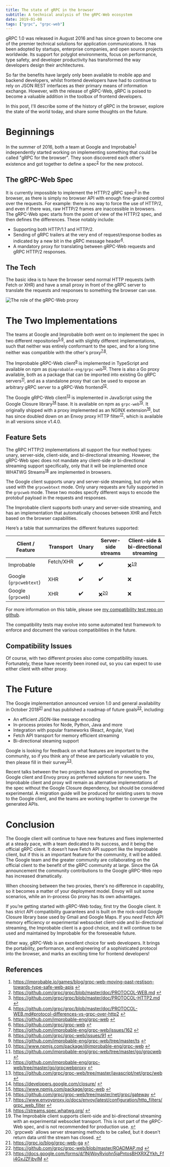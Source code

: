 ```yaml
---
title: The state of gRPC in the browser
subtitle: A technical analysis of the gRPC-Web ecosystem
date: 2019-01-08
tags: ["grpc", "grpc-web"]
---
```


gRPC 1.0 was released in August 2016 and has since grown to become one of the
premier technical solutions for application communications. It has been adopted
by startups, enterprise companies, and open source projects worldwide.
Its support for polyglot environments, focus on performance, type safety, and
developer productivity has transformed the way developers design their
architectures.

So far the benefits have largely only been available to mobile
app and backend developers, whilst frontend developers have had to continue to
rely on JSON REST interfaces as their primary means of information exchange.
However, with the release of gRPC-Web, gRPC is poised to become a valuable
addition in the toolbox of frontend developers.

In this post, I'll describe some of the history of gRPC in the browser, explore
the state of the world today, and share some thoughts on the future.

# Beginnings

In the summer of 2016, both a team at Google and
Improbable<sup id="a1">[1](#f1)</sup> independently started working on
implementing something that could be called "gRPC for the browser". They soon
discovered each other's existence and got together to define a
spec<sup id="a2">[2](#f2)</sup> for the new protocol.

## The gRPC-Web Spec

It is currently impossible to implement the HTTP/2 gRPC
spec<sup id="a3">[3](#f3)</sup> in the browser, as there is simply no browser
API with enough fine-grained control over the requests. For example: there is
no way to force the use of HTTP/2, and even if there was, raw HTTP/2 frames are
inaccessible in browsers. The gRPC-Web spec starts from the point of view of the
HTTP/2 spec, and then defines the differences. These notably include:

- Supporting both HTTP/1.1 and HTTP/2.
- Sending of gRPC trailers at the very end of request/response bodies as
  indicated by a new bit in the gRPC message header<sup id="a4">[4](#f4)</sup>.
- A mandatory proxy for translating between gRPC-Web requests and gRPC HTTP/2
  responses.

## The Tech

The basic idea is to have the browser send normal HTTP requests (with Fetch or
XHR) and have a small proxy in front of the gRPC server to translate the
requests and responses to something the browser can use.

![The role of the gRPC-Web proxy](/img/grpc-web-proxy.png)

# The Two Implementations

The teams at Google and Improbable both went on to implement the spec in two
different repositories<sup id="a5">[5](#f5),</sup><sup id="a6">[6](#f6)</sup>,
and with slightly different implementations, such that neither was entirely
conformant to the spec, and for a long time neither was compatible with the
other's proxy<sup id="a7">[7](#f7),</sup><sup id="a8">[8](#f8)</sup>.

The Improbable gRPC-Web client<sup id="a9">[9](#f9)</sup> is implemented in
TypeScript and available on npm as `@improbable-eng/grpc-web`<sup id="a10">[10](#f10)</sup>.
There is also a Go proxy available, both as a package that can be imported into
existing Go gRPC servers<sup id="a11">[11](#f11)</sup>, and as a standalone
proxy that can be used to expose an arbitrary gRPC server to a gRPC-Web
frontend<sup id="a12">[12](#f12)</sup>.

The Google gRPC-Web client<sup id="a13">[13](#f13)</sup> is implemented in
JavaScript using the Google Closure library<sup id="a14">[14](#f14)</sup> base.
It is available on npm as `grpc-web`<sup id="a15">[15](#f15)</sup>. It originally
shipped with a proxy implemented as an NGINX
extension<sup id="a16">[16](#f16)</sup>, but has since doubled down on an Envoy
proxy HTTP filter<sup id="a17">[17](#f17)</sup>, which is available in all
versions since v1.4.0.

## Feature Sets

The gRPC HTTP/2 implementations all support the four method types: unary,
server-side, client-side, and bi-directional streaming. However, the gRPC-Web
spec does not mandate any client-side or bi-directional streaming support
specifically, only that it will be implemented once WHATWG
Streams<sup id="a18">[18](#f18)</sup> are implemented in browsers.

The Google client supports unary and server-side streaming, but only when used
with the `grpcwebtext` mode. Only unary requests are fully supported in the
`grpcweb` mode. These two modes specify different ways to encode the protobuf
payload in the requests and responses.

The Improbable client supports both unary and server-side streaming, and has an
implementation that automatically chooses between XHR and Fetch based on the
browser capabilities.

Here’s a table that summarizes the different features supported:

| Client / Feature       | Transport    | Unary | Server-side streams              | Client-side & bi-directional streaming |
| ---------------------- | ------------ | ----- | -------------------------------- | -------------------------------------- |
| Improbable             | Fetc️h/XHR ️ | ✔️    | ✔️                               | ❌<sup id="a19">[19](#f19)</sup>       |
| Google (`grpcwebtext`) | XHR ️        | ✔️    | ✔️                               | ❌                                     |
| Google (`grpcweb`)     | XHR ️        | ✔️    | ❌<sup id="a20">[20](#f20)</sup> | ❌                                     |

For more information on this table, please see
[my compatibility test repo on github](https://github.com/johanbrandhorst/grpc-web-compatibility-test).

The compatibility tests may evolve into some automated test framework to enforce
and document the various compatibilities in the future.

## Compatibility Issues

Of course, with two different proxies also come compatibility issues.
Fortunately, these have recently been ironed out, so you can expect to use
either client with either proxy.

# The Future

The Google implementation announced version 1.0 and general availability in
October 2018<sup id="a21">[21](#f21)</sup> and has published a roadmap of future
goals<sup id="a22">[22](#f22)</sup>, including:

- An efficient JSON-like message encoding
- In-process proxies for Node, Python, Java and more
- Integration with popular frameworks (React, Angular, Vue)
- Fetch API transport for memory efficient streaming
- Bi-directional steaming support

Google is looking for feedback on what features are important to the community,
so if you think any of these are particularly valuable to you, then please fill
in their survey<sup id="a23">[23](#f23)</sup>.

Recent talks between the two projects have agreed on promoting the Google client
and Envoy proxy as preferred solutions for new users. The Improbable client and
proxy will remain as alternative implementations of the spec without the
Google Closure dependency, but should be considered experimental. A migration
guide will be produced for existing users to move to the Google client, and the
teams are working together to converge the generated APIs.

# Conclusion

The Google client will continue to have new features and fixes implemented at a
steady pace, with a team dedicated to its success, and it being the official
gRPC client. It doesn’t have Fetch API support like the Improbable client, but
if this is an important feature for the community, it will be added. The Google
team and the greater community are collaborating on the official client to the
benefit of the gRPC community at large. Since the GA announcement the community
contributions to the Google gRPC-Web repo has increased dramatically.

When choosing between the two proxies, there's no difference in capability, so
it becomes a matter of your deployment model. Envoy will suit some
scenarios, while an in-process Go proxy has its own advantages.

If you’re getting started with gRPC-Web today, first try the Google client. It
has strict API compatibility guarantees and is built on the rock-solid Google
Closure library base used by Gmail and Google Maps. If you _need_ Fetch API
memory efficiency or experimental websocket client-side and bi-directional
streaming, the Improbable client is a good choice, and it will continue to be
used and maintained by Improbable for the foreseeable future.

Either way, gRPC-Web is an excellent choice for web developers. It brings the
portability, performance, and engineering of a sophisticated protocol into the
browser, and marks an exciting time for frontend developers!

## References

1. <div id="f1"></div> <a href="https://improbable.io/games/blog/grpc-web-moving-past-restjson-towards-type-safe-web-apis">https://improbable.io/games/blog/grpc-web-moving-past-restjson-towards-type-safe-web-apis</a> <a href="#a1">↩</a>
2. <div id="f2"></div> <a href="https://github.com/grpc/grpc/blob/master/doc/PROTOCOL-WEB.md">https://github.com/grpc/grpc/blob/master/doc/PROTOCOL-WEB.md</a> <a href="a2">↩</a>
3. <div id="f3"></div> <a href="https://github.com/grpc/grpc/blob/master/doc/PROTOCOL-HTTP2.md">https://github.com/grpc/grpc/blob/master/doc/PROTOCOL-HTTP2.md</a> <a href="a3">↩</a>
4. <div id="f4"></div> <a href="https://github.com/grpc/grpc/blob/master/doc/PROTOCOL-WEB.md#protocol-differences-vs-grpc-over-http2">https://github.com/grpc/grpc/blob/master/doc/PROTOCOL-WEB.md#protocol-differences-vs-grpc-over-http2</a> <a href="a4">↩</a>
5. <div id="f5"></div> <a href="https://github.com/improbable-eng/grpc-web">https://github.com/improbable-eng/grpc-web</a> <a href="a5">↩</a>
6. <div id="f6"></div> <a href="https://github.com/grpc/grpc-web">https://github.com/grpc/grpc-web</a> <a href="a6">↩</a>
7. <div id="f7"></div> <a href="https://github.com/improbable-eng/grpc-web/issues/162">https://github.com/improbable-eng/grpc-web/issues/162</a> <a href="a7">↩</a>
8. <div id="f8"></div> <a href="https://github.com/grpc/grpc-web/issues/91">https://github.com/grpc/grpc-web/issues/91</a> <a href="a8">↩</a>
9. <div id="f9"></div> <a href="https://github.com/improbable-eng/grpc-web/tree/master/ts">https://github.com/improbable-eng/grpc-web/tree/master/ts</a> <a href="a9">↩</a>
10. <div id="f10"></div> <a href="https://www.npmjs.com/package/@improbable-eng/grpc-web">https://www.npmjs.com/package/@improbable-eng/grpc-web</a> <a href="a10">↩</a>
11. <div id="f11"></div> <a href="https://github.com/improbable-eng/grpc-web/tree/master/go/grpcweb">https://github.com/improbable-eng/grpc-web/tree/master/go/grpcweb</a> <a href="a11">↩</a>
12. <div id="f12"></div> <a href="https://github.com/improbable-eng/grpc-web/tree/master/go/grpcwebproxy">https://github.com/improbable-eng/grpc-web/tree/master/go/grpcwebproxy</a> <a href="a12">↩</a>
13. <div id="f13"></div> <a href="https://github.com/grpc/grpc-web/tree/master/javascript/net/grpc/web">https://github.com/grpc/grpc-web/tree/master/javascript/net/grpc/web</a> <a href="a13">↩</a>
14. <div id="f14"></div> <a href="https://developers.google.com/closure/">https://developers.google.com/closure/</a> <a href="a14">↩</a>
15. <div id="f15"></div> <a href="https://www.npmjs.com/package/grpc-web">https://www.npmjs.com/package/grpc-web</a> <a href="a15">↩</a>
16. <div id="f16"></div> <a href="https://github.com/grpc/grpc-web/tree/master/net/grpc/gateway">https://github.com/grpc/grpc-web/tree/master/net/grpc/gateway</a> <a href="a16">↩</a>
17. <div id="f17"></div> <a href="https://www.envoyproxy.io/docs/envoy/latest/configuration/http_filters/grpc_web_filter">https://www.envoyproxy.io/docs/envoy/latest/configuration/http_filters/grpc_web_filter</a> <a href="a17">↩</a>
18. <div id="f18"></div> <a href="https://streams.spec.whatwg.org/">https://streams.spec.whatwg.org/</a> <a href="a18">↩</a>
19. <div id="f19"></div>The Improbable client supports client-side and
    bi-directional streaming with an experimental websocket transport. This is
    not part of the gRPC-Web spec, and is not recommended for production use. <a href="a19">↩</a>
20. <div id="f20"></div>`grpcweb` allows server streaming methods to be called, but
    it doesn't return data until the stream has closed. <a href="a20">↩</a>
21. <div id="f21"></div> <a href="https://grpc.io/blog/grpc-web-ga">https://grpc.io/blog/grpc-web-ga</a> <a href="a21">↩</a>
22. <div id="f22"></div> <a href="https://github.com/grpc/grpc-web/blob/master/ROADMAP.md">https://github.com/grpc/grpc-web/blob/master/ROADMAP.md</a> <a href="a22">↩</a>
23. <div id="f23"></div> <a href="https://docs.google.com/forms/d/1NjWpyRviohn5jaPntosBHXRXZYkh_Ffi4GxJZFibylM">https://docs.google.com/forms/d/1NjWpyRviohn5jaPntosBHXRXZYkh_Ffi4GxJZFibylM</a> <a href="a23">↩</a>
